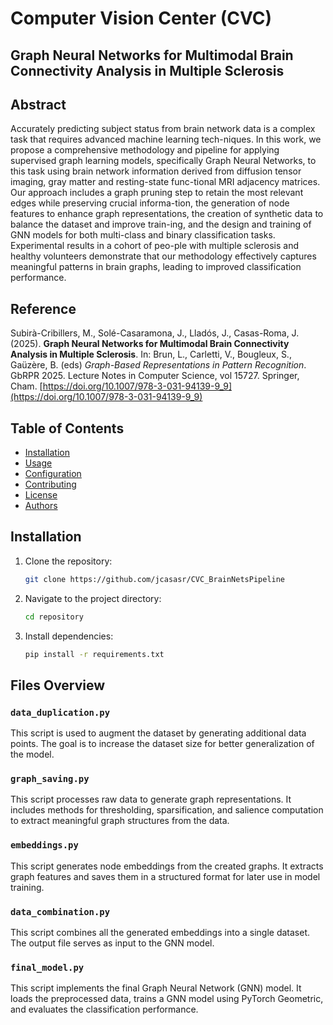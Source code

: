 # Computer Vision Center (CVC)
## Graph Neural Networks for Multimodal Brain Connectivity Analysis in Multiple Sclerosis

## Abstract
Accurately predicting subject status from brain network data is a complex task that requires advanced machine learning tech-niques. In this work, we propose a comprehensive methodology and pipeline for applying supervised graph learning models, specifically Graph Neural Networks, to this task using brain network information derived from diffusion tensor imaging, gray matter and resting-state func-tional MRI adjacency matrices. Our approach includes a graph pruning step to retain the most relevant edges while preserving crucial informa-tion, the generation of node features to enhance graph representations, the creation of synthetic data to balance the dataset and improve train-ing, and the design and training of GNN models for both multi-class and binary classification tasks. Experimental results in a cohort of peo-ple with multiple sclerosis and healthy volunteers demonstrate that our methodology effectively captures meaningful patterns in brain graphs, leading to improved classification performance.

## Reference
Subirà-Cribillers, M., Solé-Casaramona, J., Lladós, J., Casas-Roma, J. (2025). **Graph Neural Networks for Multimodal Brain Connectivity Analysis in Multiple Sclerosis**. In: Brun, L., Carletti, V., Bougleux, S., Gaüzère, B. (eds) *Graph-Based Representations in Pattern Recognition*. GbRPR 2025. Lecture Notes in Computer Science, vol 15727. Springer, Cham. [https://doi.org/10.1007/978-3-031-94139-9_9](https://doi.org/10.1007/978-3-031-94139-9_9)

## Table of Contents
- [Installation](#installation)
- [Usage](#usage)
- [Configuration](#configuration)
- [Contributing](#contributing)
- [License](#license)
- [Authors](#authors)

## Installation
1. Clone the repository:
    ```bash
    git clone https://github.com/jcasasr/CVC_BrainNetsPipeline
    ```
2. Navigate to the project directory:
    ```bash
    cd repository
    ```
3. Install dependencies:
    ```bash
    pip install -r requirements.txt
    ```

## Files Overview

### `data_duplication.py`
This script is used to augment the dataset by generating additional data points. The goal is to increase the dataset size for better generalization of the model.

### `graph_saving.py`
This script processes raw data to generate graph representations. It includes methods for thresholding, sparsification, and salience computation to extract meaningful graph structures from the data.

### `embeddings.py`
This script generates node embeddings from the created graphs. It extracts graph features and saves them in a structured format for later use in model training.

### `data_combination.py`
This script combines all the generated embeddings into a single dataset. The output file serves as input to the GNN model.

### `final_model.py`
This script implements the final Graph Neural Network (GNN) model. It loads the preprocessed data, trains a GNN model using PyTorch Geometric, and evaluates the classification performance.
